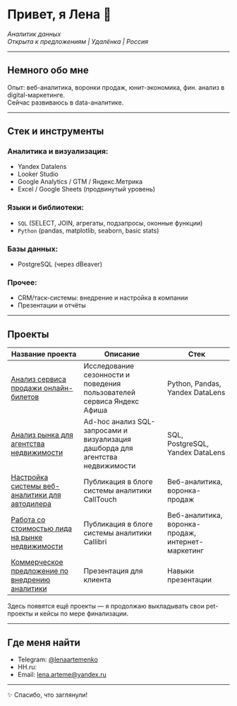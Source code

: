 <h1 align="left">Привет, я Лена 👋</h1>

<p align="left">
  <em>Аналитик данных <br>
  Открыта к предложениям | Удалёнка | Россия</em>
</p>

---

## Немного обо мне

Опыт: веб-аналитика, воронки продаж, юнит-экономика, фин. анализ в digital-маркетинге.  
Сейчас развиваюсь в data-аналитике. 

---

## Стек и инструменты

### Аналитика и визуализация:
- Yandex Datalens
- Looker Studio
- Google Analytics / GTM /  Яндекс.Метрика
- Excel / Google Sheets (продвинутый уровень)

### Языки и библиотеки:
- `SQL` (SELECT, JOIN, агрегаты, подзапросы, оконные функции)
- `Python` (pandas, matplotlib, seaborn, basic stats)

### Базы данных:
- PostgreSQL (через dBeaver)


### Прочее:
- CRM/таск-системы: внедрение и настройка в компании  
- Презентации и отчёты

---

## Проекты 


| Название проекта                             | Описание                                                                                          | Стек                                     |
|---------------------------------------------|---------------------------------------------------------------------------------------------------|------------------------------------------|
| [Анализ сервиса продажи онлайн-билетов](https://github.com/Lena-Artemenko/data-analyst-portfolio/tree/20a8f39012c779fd6b6c1fe2ebc6f99ca4746cdd/online-tickets-analytics) | Исследование сезонности и поведения пользователей сервиса Яндекс Афиша  | Python, Pandas, Yandex DataLens |
| [Анализ рынка для агентства недвижимости](https://github.com/Lena-Artemenko/data-analyst-portfolio/tree/6fbdbf4330fa969b413a69123ad36710a42ef527/real-estate-analytics) | Ad-hoc анализ SQL-запросами и визуализация дашборда для агентства недвижимости  | SQL, PostgreSQL, Yandex DataLens  |
| [Настройка системы веб-аналитики для автодилера](https://www.calltouch.ru/blog/kak-dileru-avto-pravilno-vystroit-shemu-raboty-s-agentstvom/)     | Публикация в блоге системы аналитики CallTouch                 |  Веб-аналитика, воронка-продаж |
| [Работа со стоимостью лида на рынке недвижимости](https://callibri.ru/blog/kak-prodvigat-jk-v-samare)         | Публикация в блоге системы аналитики Callibri                |  Веб-аналитика, воронка-продаж, интернет-маркетинг |
| [Коммерческое предложение по внедрению аналитики](https://github.com/Lena-Artemenko/data-analyst-portfolio/tree/a8fbb98c54636fbb0c4342cf3da4eb33f61f17f8/presentation-skills)        | Презентация для клиента              |  Навыки презентации |





Здесь появятся ещё проекты — я продолжаю выкладывать свои pet-проекты и кейсы по мере финализации.

---

## Где меня найти

- Telegram: [@lenaartemenko](https://t.me/lenaartemenko)
- HH.ru: 
- Email: lena.arteme@yandex.ru

---

<p align="left">
  ✨ Спасибо, что заглянули!
</p>
